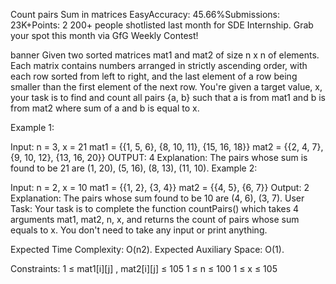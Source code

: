 Count pairs Sum in matrices
EasyAccuracy: 45.66%Submissions: 23K+Points: 2
200+ people shotlisted last month for SDE Internship. Grab your spot this month via GfG Weekly Contest! 

banner
Given two sorted matrices mat1 and mat2 of size n x n of elements. Each matrix contains numbers arranged in strictly ascending order, with each row sorted from left to right, and the last element of a row being smaller than the first element of the next row. You're given a target value, x, your task is to find and count all pairs {a, b} such that a is from mat1 and b is from mat2 where sum of a and b is equal to x.

Example 1:

Input: 
n = 3, x = 21
mat1 = {{1, 5, 6},
        {8, 10, 11},
        {15, 16, 18}}
mat2 = {{2, 4, 7},
        {9, 10, 12},
        {13, 16, 20}}
OUTPUT: 4
Explanation: The pairs whose sum is found to be 21 are (1, 20), (5, 16), (8, 13), (11, 10).
Example 2:

Input:
n = 2, x = 10
mat1 = {{1, 2},
        {3, 4}}
mat2 = {{4, 5},
        {6, 7}}
Output: 2
Explanation: The pairs whose sum found to be 10 are (4, 6), (3, 7).
User Task:
Your task is to complete the function countPairs() which takes 4 arguments mat1, mat2, n, x, and returns the count of pairs whose sum equals to x. You don't need to take any input or print anything.

Expected Time Complexity: O(n2).
Expected Auxiliary Space: O(1).

Constraints:
1 ≤ mat1[i][j] , mat2[i][j] ≤ 105
1 ≤ n ≤ 100
1 ≤ x ≤ 105